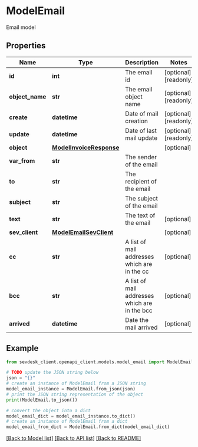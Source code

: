 # ModelEmail

Email model

## Properties

Name | Type | Description | Notes
------------ | ------------- | ------------- | -------------
**id** | **int** | The email id | [optional] [readonly] 
**object_name** | **str** | The email object name | [optional] [readonly] 
**create** | **datetime** | Date of mail creation | [optional] [readonly] 
**update** | **datetime** | Date of last mail update | [optional] [readonly] 
**object** | [**ModelInvoiceResponse**](ModelInvoiceResponse.md) |  | [optional] 
**var_from** | **str** | The sender of the email | 
**to** | **str** | The recipient of the email | 
**subject** | **str** | The subject of the email | 
**text** | **str** | The text of the email | [optional] 
**sev_client** | [**ModelEmailSevClient**](ModelEmailSevClient.md) |  | [optional] 
**cc** | **str** | A list of mail addresses which are in the cc | [optional] 
**bcc** | **str** | A list of mail addresses which are in the bcc | [optional] 
**arrived** | **datetime** | Date the mail arrived | [optional] 

## Example

```python
from sevdesk_client.openapi_client.models.model_email import ModelEmail

# TODO update the JSON string below
json = "{}"
# create an instance of ModelEmail from a JSON string
model_email_instance = ModelEmail.from_json(json)
# print the JSON string representation of the object
print(ModelEmail.to_json())

# convert the object into a dict
model_email_dict = model_email_instance.to_dict()
# create an instance of ModelEmail from a dict
model_email_from_dict = ModelEmail.from_dict(model_email_dict)
```
[[Back to Model list]](../README.md#documentation-for-models) [[Back to API list]](../README.md#documentation-for-api-endpoints) [[Back to README]](../README.md)


